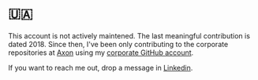 # 🇺🇦

This account is not actively maintened. The last meaningful contribution is dated 2018. Since then, I've been only contributing to the corporate repositories at [Axon](https://www.axon.dev/) using my [corporate GitHub account](https://github.com/vlad-khitev-axon).

If you want to reach me out, drop a message in [Linkedin](https://www.linkedin.com/in/vlad-khitev/).
